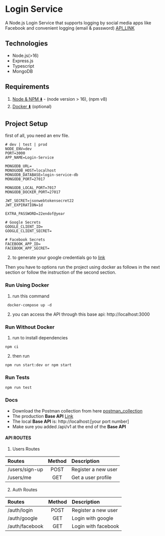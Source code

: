 # Login Service
A Node.js Login Service that supports logging by social media apps like Facebook and convenient logging (email & password)
[API_LINK](https://login-service-app-cad5af84e360.herokuapp.com/welcome)
## Technologies

- Node.js(>16)
- Express.js
- Typescript
- MongoDB 

## Requirements

1. [Node & NPM ⬇️](https://nodejs.org/en/) - (node version > 16), (npm v8)
3. [Docker ⬇️](https://docs.docker.com/desktop/install/windows-install/) (optional)

## Project Setup
first of all, you need an env file.
```
# dev | test | prod
NODE_ENV=dev
PORT=3000
APP_NAME=Login-Service

MONGODB_URL=
MONOGODB_HOST=localhost
MONGODB_DATABASE=login-service-db
MONGODB_PORT=27017

MONGODB_LOCAL_PORT=7017
MONGODB_DOCKER_PORT=27017

JWT_SECRET=jsonwebtokensecret22
JWT_EXPIRATION=1d

EXTRA_PASSWORD=22endof@year

# Google Secrets
GOOGLE_CLIENT_ID=
GOOGLE_CLIENT_SECRET=

# Facebook Secrets
FACEBOOK_APP_ID=
FACEBOOK_APP_SECRET=
```
2. to generate your google credentials go to [link](https://console.cloud.google.com/apis/credentials)  

Then you have to options run the project using docker as follows in the next section or follow the instruction of the second section.
### Run Using Docker
1. run this command
```
 docker-compose up -d
```
2. you can access the API through this base api: http://localhost:3000
### Run Without Docker
1. run to install dependencies
``` 
npm ci 
```
2. then run
```
npm run start:dev or npm start
```

### Run Tests
```
npm run test
```

### Docs
- Download the Postman collection from here [postman_collection](./docs/login-service.postman_collection.json)
- The production **Base API** [Link](https://login-service-app-cad5af84e360.herokuapp.com)
- The local **Base API** is: http://localhost:[your port number]
- Make sure you added /api/v1 at the end of the **Base API**

#### API ROUTES
1. Users Routes

|            Routes             | Method |          Description         |
| :--------------------------- | :----: | :--------------------------- |
|  /users/sign-up         |  POST  |         Register a new user        |
|      /users/me            |  GET   |       Get a user profile      |

2. Auth Routes

|            Routes             | Method |          Description         |
| :--------------------------- | :----: | :--------------------------- |
|  /auth/login         |  POST  |         Register a new user        |
|      /auth/google            |  GET   |       Login with google      |
|      /auth/facebook            |  GET   |       Login with facebook      |